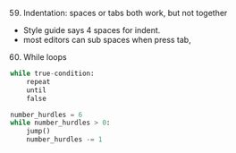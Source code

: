 59. Indentation:  spaces or tabs both work, but not together
- Style guide says 4 spaces for indent. 
- most editors can sub spaces when press tab, 
60. While loops 
``` python
while true-condition:
	repeat 
	until 
	false 
```
``` python
number_hurdles = 6 
while number_hurdles > 0:
	jump()
	number_hurdles -= 1 	
```
